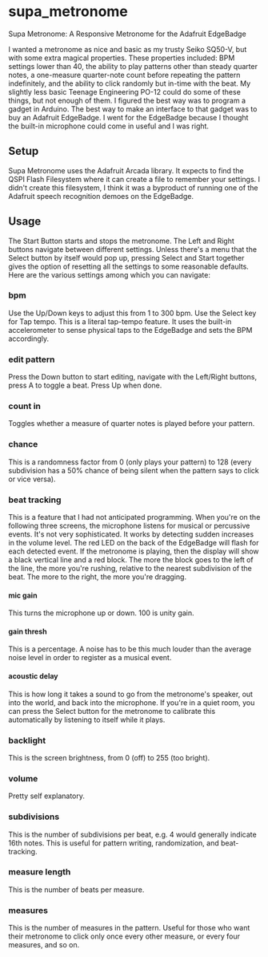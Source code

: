 # supa_metronome
Supa Metronome: A Responsive Metronome for the Adafruit EdgeBadge

I wanted a metronome as nice and basic as my trusty Seiko SQ50-V, but with some extra magical properties. These properties included: BPM settings lower than 40, the ability to play patterns other than steady quarter notes, a one-measure quarter-note count before repeating the pattern indefinitely, and the ability to click randomly but in-time with the beat. My slightly less basic Teenage Engineering PO-12 could do some of these things, but not enough of them. I figured the best way was to program a gadget in Arduino. The best way to make an interface to that gadget was to buy an Adafruit EdgeBadge. I went for the EdgeBadge because I thought the built-in microphone could come in useful and I was right.

## Setup
Supa Metronome uses the Adafruit Arcada library. It expects to find the QSPI Flash Filesystem where it can create a file to remember your settings. I didn't create this filesystem, I think it was a byproduct of running one of the Adafruit speech recognition demoes on the EdgeBadge.

## Usage
The Start Button starts and stops the metronome. The Left and Right buttons navigate between different settings. Unless there's a menu that the Select button by itself would pop up, pressing Select and Start together gives the option of resetting all the settings to some reasonable defaults. Here are the various settings among which you can navigate:

### bpm
Use the Up/Down keys to adjust this from 1 to 300 bpm. Use the Select key for Tap tempo. This is a literal tap-tempo feature. It uses the built-in accelerometer to sense physical taps to the EdgeBadge and sets the BPM accordingly.

### edit pattern
Press the Down button to start editing, navigate with the Left/Right buttons, press A to toggle a beat. Press Up when done.

### count in
Toggles whether a measure of quarter notes is played before your pattern.

### chance
This is a randomness factor from 0 (only plays your pattern) to 128 (every subdivision has a 50% chance of being silent when the pattern says to click or vice versa).

### beat tracking
This is a feature that I had not anticipated programming. When you're on the following three screens, the microphone listens for musical or percussive events. It's not very sophisticated. It works by detecting sudden increases in the volume level. The red LED on the back of the EdgeBadge will flash for each detected event. If the metronome is playing, then the display will show a black vertical line and a red block. The more the block goes to the left of the line, the more you're rushing, relative to the nearest subdivision of the beat. The more to the right, the more you're dragging.

#### mic gain
This turns the microphone up or down. 100 is unity gain.

#### gain thresh
This is a percentage. A noise has to be this much louder than the average noise level in order to register as a musical event.

#### acoustic delay
This is how long it takes a sound to go from the metronome's speaker, out into the world, and back into the microphone. If you're in a quiet room, you can press the Select button for the metronome to calibrate this automatically by listening to itself while it plays.

### backlight
This is the screen brightness, from 0 (off) to 255 (too bright).

### volume
Pretty self explanatory.

### subdivisions
This is the number of subdivisions per beat, e.g. 4 would generally indicate 16th notes. This is useful for pattern writing, randomization, and beat-tracking.

### measure length
This is the number of beats per measure.

### measures
This is the number of measures in the pattern. Useful for those who want their metronome to click only once every other measure, or every four measures, and so on.
